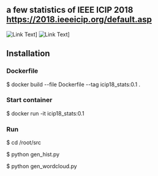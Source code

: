 ## a few statistics of IEEE ICIP 2018 https://2018.ieeeicip.org/default.asp

![Link Text](https://github.com/vi/LAoADjwoW4Q/0.jpg)]
![Link Text](https://github.com/vi/E5L7IvL8ZNI/0.jpg)]

## Installation

### Dockerfile
 
 $ docker build --file Dockerfile --tag icip18_stats:0.1 .

### Start container

 $ docker run -it icip18_stats:0.1
 
### Run

 $ cd /root/src
 
 $ python gen_hist.py

 $ python gen_wordcloud.py


